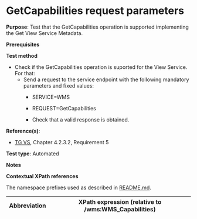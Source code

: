 # GetCapabilities request parameters

**Purpose**: Test that the GetCapabilities operation is supported implementing the Get View Service Metadata.

**Prerequisites**

**Test method**

* Check if the GetCapabilities operation is suported for the View Service. For that:
  * Send a request to the service endpoint with the following mandatory parameters and fixed values:
    * SERVICE=WMS
    * REQUEST=GetCapabilities

    * Check that a valid response is obtained.

**Reference(s)**:
* [TG VS](./README.md#ref_TG_VS), Chapter 4.2.3.2, Requirement 5

**Test type**: Automated

**Notes**

**Contextual XPath references**

The namespace prefixes used as described in [README.md](./README.md#namespaces).

Abbreviation                                               |  XPath expression (relative to /wms:WMS_Capabilities)
---------------------------------------------------------- | -------------------------------------------------------------------------

